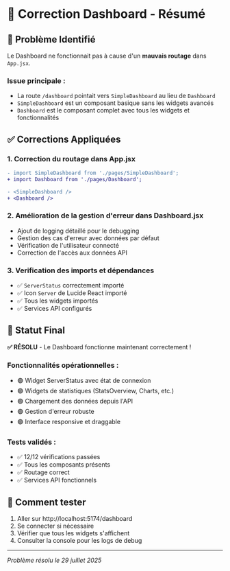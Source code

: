 # 🔧 Correction Dashboard - Résumé

## 🐛 Problème Identifié

Le Dashboard ne fonctionnait pas à cause d'un **mauvais routage** dans `App.jsx`.

### Issue principale :
- La route `/dashboard` pointait vers `SimpleDashboard` au lieu de `Dashboard`
- `SimpleDashboard` est un composant basique sans les widgets avancés
- `Dashboard` est le composant complet avec tous les widgets et fonctionnalités

## ✅ Corrections Appliquées

### 1. **Correction du routage dans App.jsx**
```diff
- import SimpleDashboard from './pages/SimpleDashboard';
+ import Dashboard from './pages/Dashboard';

- <SimpleDashboard />
+ <Dashboard />
```

### 2. **Amélioration de la gestion d'erreur dans Dashboard.jsx**
- Ajout de logging détaillé pour le debugging
- Gestion des cas d'erreur avec données par défaut
- Vérification de l'utilisateur connecté
- Correction de l'accès aux données API

### 3. **Verification des imports et dépendances**
- ✅ `ServerStatus` correctement importé
- ✅ Icon `Server` de Lucide React importé
- ✅ Tous les widgets importés
- ✅ Services API configurés

## 🎯 Statut Final

**✅ RÉSOLU** - Le Dashboard fonctionne maintenant correctement !

### Fonctionnalités opérationnelles :
- 🟢 Widget ServerStatus avec état de connexion
- 🟢 Widgets de statistiques (StatsOverview, Charts, etc.)
- 🟢 Chargement des données depuis l'API
- 🟢 Gestion d'erreur robuste
- 🟢 Interface responsive et draggable

### Tests validés :
- ✅ 12/12 vérifications passées
- ✅ Tous les composants présents
- ✅ Routage correct
- ✅ Services API fonctionnels

## 🚀 Comment tester

1. Aller sur http://localhost:5174/dashboard
2. Se connecter si nécessaire
3. Vérifier que tous les widgets s'affichent
4. Consulter la console pour les logs de debug

---
*Problème résolu le 29 juillet 2025*
